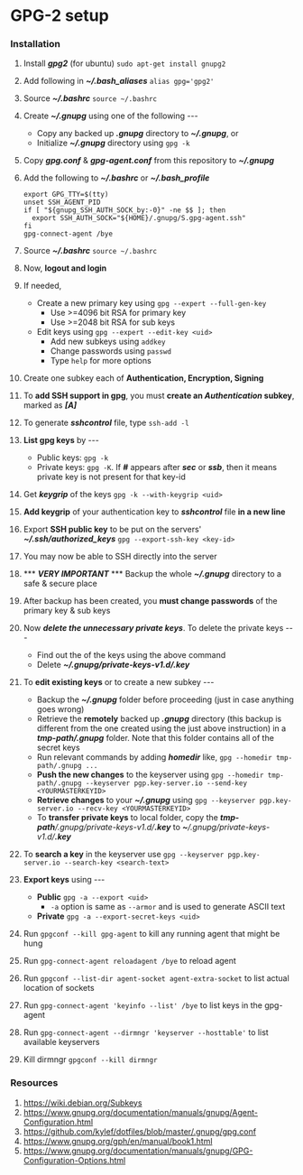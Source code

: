 # GPG-2 setup

### Installation

1. Install ***gpg2*** (for ubuntu)
```sudo apt-get install gnupg2```

1. Add following in ***~/.bash_aliases***
```alias gpg='gpg2'```

1. Source ***~/.bashrc***
```source ~/.bashrc```

1. Create ***~/.gnupg*** using one of the following ---
    - Copy any backed up ***.gnupg*** directory to ***~/.gnupg***, or
    - Initialize ***~/.gnupg*** directory using ```gpg -k```

1. Copy ***gpg.conf*** & ***gpg-agent.conf*** from this repository to ***~/.gnupg***

1. Add the following to ***~/.bashrc*** or ***~/.bash_profile***
    ```
    export GPG_TTY=$(tty)
    unset SSH_AGENT_PID
    if [ "${gnupg_SSH_AUTH_SOCK_by:-0}" -ne $$ ]; then
      export SSH_AUTH_SOCK="${HOME}/.gnupg/S.gpg-agent.ssh"
    fi
    gpg-connect-agent /bye
    ```

1. Source ***~/.bashrc***
```source ~/.bashrc```

1. Now, **logout and login**

1. If needed,
    - Create a new primary key using ```gpg --expert --full-gen-key```
      - Use >=4096 bit RSA for primary key
      - Use >=2048 bit RSA for sub keys
    - Edit keys using ```gpg --expert --edit-key <uid>```
        - Add new subkeys using ```addkey```
        - Change passwords using ```passwd```
        - Type ```help``` for more options

1. Create one subkey each of **Authentication, Encryption, Signing**

1. To **add SSH support in gpg**, you must **create an *Authentication* subkey**, marked as ***[A]***

1. To generate ***sshcontrol*** file, type ```ssh-add -l```

1. **List gpg keys** by ---
    - Public keys: ```gpg -k```
    - Private keys: ```gpg -K```. If ***#*** appears after ***sec*** or ***ssb***, then it means private key is not present for that key-id

1. Get ***keygrip*** of the keys
```gpg -k --with-keygrip <uid>```

1. **Add keygrip** of your authentication key to ***sshcontrol*** file **in a new line**

1. Export **SSH public key** to be put on the servers' ***~/.ssh/authorized_keys***
```gpg --export-ssh-key <key-id>```

1. You may now be able to SSH directly into the server

1. *** ***VERY IMPORTANT*** *** Backup the whole ***~/.gnupg*** directory to a safe & secure place

1. After backup has been created, you **must change passwords** of the primary key & sub keys

1. Now ***delete the unnecessary private keys***. To delete the private keys ---
    - Find out the ***<keygrip>*** of the keys using the above command
    - Delete ***~/.gnupg/private-keys-v1.d/<keygrip>.key***

1. To **edit existing keys** or to create a new subkey ---
    - Backup the ***~/.gnupg*** folder before proceeding (just in case anything goes wrong)
    - Retrieve the **remotely** backed up ***.gnupg*** directory (this backup is different from the one created using the just above instruction) in a ***tmp-path/.gnupg*** folder. Note that this folder contains all of the secret keys
    - Run relevant commands by adding ***homedir*** like, ```gpg --homedir tmp-path/.gnupg ...```
    - **Push the new changes** to the keyserver using ```gpg --homedir tmp-path/.gnupg --keyserver pgp.key-server.io --send-key <YOURMASTERKEYID>```
    - **Retrieve changes** to your ***~/.gnupg*** using ```gpg --keyserver pgp.key-server.io --recv-key <YOURMASTERKEYID>```
    - To **transfer private keys** to local folder, copy the ***tmp-path**/.gnupg/private-keys-v1.d/****<keygrip>.key*** to ***~**/.gnupg/private-keys-v1.d/****<keygrip>.key***

1. To **search a key** in the keyserver use ```gpg --keyserver pgp.key-server.io --search-key <search-text>```

1. **Export keys** using ---
    - **Public** ```gpg -a --export <uid>```
      - ```-a``` option is same as ```--armor``` and is used to generate ASCII text
    - **Private** ```gpg -a --export-secret-keys <uid>```

1. Run `gpgconf --kill gpg-agent` to kill any running agent that might be hung

1. Run `gpg-connect-agent reloadagent /bye` to reload agent

1. Run `gpgconf --list-dir agent-socket agent-extra-socket` to list actual location of sockets

1. Run `gpg-connect-agent 'keyinfo --list' /bye` to list keys in the gpg-agent

1. Run `gpg-connect-agent --dirmngr 'keyserver --hosttable'` to list available keyservers

1. Kill dirmngr `gpgconf --kill dirmngr`


### Resources

1. https://wiki.debian.org/Subkeys
1. https://www.gnupg.org/documentation/manuals/gnupg/Agent-Configuration.html
1. https://github.com/kylef/dotfiles/blob/master/.gnupg/gpg.conf
1. https://www.gnupg.org/gph/en/manual/book1.html
1. https://www.gnupg.org/documentation/manuals/gnupg/GPG-Configuration-Options.html

